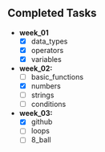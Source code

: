 ## Completed Tasks
- **week_01**
    - [x] data_types
    - [x] operators
    - [x] variables
- **week_02:**
    - [ ] basic_functions
    - [x] numbers
    - [ ] strings
    - [ ] conditions
- **week_03:**
    - [x] github
    - [ ] loops
    - [ ] 8_ball